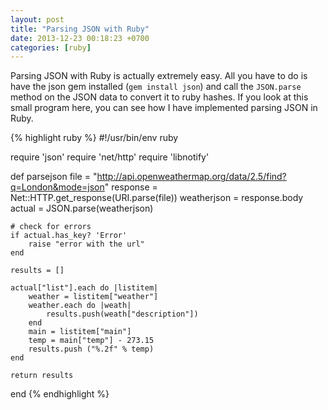 ```yaml
---
layout: post
title: "Parsing JSON with Ruby"
date: 2013-12-23 00:18:23 +0700
categories: [ruby]
---
```


Parsing JSON with Ruby is actually extremely easy. All you have to do is have the json gem installed (`gem install json`) and call the `JSON.parse` method on the JSON data to convert it to ruby hashes. If you look at this small program here, you can see how I have implemented parsing JSON in Ruby.

{% highlight ruby %}
#!/usr/bin/env ruby

require 'json'
require 'net/http'
require 'libnotify'

def parsejson
file = "http://api.openweathermap.org/data/2.5/find?q=London&mode=json"
response = Net::HTTP.get_response(URI.parse(file))
weatherjson = response.body
actual = JSON.parse(weatherjson)

    # check for errors
    if actual.has_key? 'Error'
        raise "error with the url"
    end

    results = []

    actual["list"].each do |listitem|
        weather = listitem["weather"]
        weather.each do |weath|
            results.push(weath["description"])
        end
        main = listitem["main"]
        temp = main["temp"] - 273.15
        results.push ("%.2f" % temp)
    end

    return results

end
{% endhighlight %}
